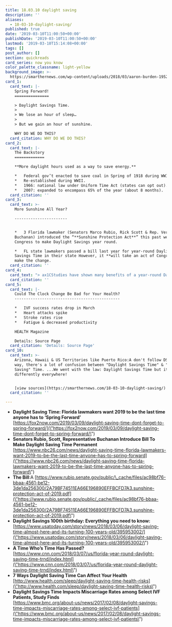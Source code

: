 ```yaml
---
title: 18.03.10 daylight saving
description: ''
aliases:
  - 18-03-10-daylight-saving/
published: true
date: '2019-03-10T11:00:50+00:00'
publishDate: '2019-03-10T11:00:50+00:00'
lastmod: '2019-03-10T15:14:08+00:00'
tags: []
post_author: []
section: quickreads
card_series: now you know
color_palette_classname: light-yellow
background_image: >-
  https://smarthernews.com/wp-content/uploads/2018/03/aaron-burden-195227-unsplash-scaled.jpg
card_1:
  card_text: |-
    Spring Forward!
    ===============

    > Daylight Savings Time.
    > 
    > We lose an hour of sleep…
    > 
    > But we gain an hour of sunshine.

    WHY DO WE DO THIS?
  card_citation: WHY DO WE DO THIS?
card_2:
  card_text: |-
    The Backstory
    =============

    **More daylight hours used as a way to save energy.**

    *   Federal gov’t enacted to save coal in Spring of 1918 during WWI.
    *   Re-established during WWII.
    *   1966: national law under Uniform Time Act (states can opt out).
    *   2007: expanded to encompass 65% of the year (about 8 months).
  card_citation: ''
card_3:
  card_text: >-
    More Sunshine All Year?

    -----------------------


    *   3 Florida lawmaker (Senators Marco Rubio, Rick Scott & Rep. Vern
    Buchanan) introduced the “**Sunshine Protection Act**” this past week in
    Congress to make Daylight Savings year round.

    *   FL state lawmakers passed a bill last year for year-round Daylight
    Savings Time in their state However, it **will take an act of Congress** to
    make the change.
  card_citation: ''
card_4:
  card_text: "> ax1CStudies have shown many benefits of a year-round Daylight Saving Time, which is why Floridaax19s legislature overwhelmingly voted to make it permanent last year.ax1Dn> n> Sen. Marco Rubio on the Sunshine Protection Act that would apply to ALL states that like Florida follow Daylight Savings Time, citing decreased car accidents & decreased robberies both reasons behind the fight for more light."
  card_citation: ''
card_5:
  card_text: |-
    Could The Clock Change Be Bad for Your Health?
    ----------------------------------------------

    *   IVF success rates drop in March
    *   Heart attacks spike
    *   Stroke rates rise
    *   Fatigue & decreased productivity

    HEALTH Magazine

    Details: Source Page
  card_citation: 'Details: Source Page'
card_10:
  card_text: >-
    Arizona, Hawaii & US Territories like Puerto Rico:A don't follow DST. By the
    way, there's a lot of confusion between "Daylight Savings Time" & "Daylight
    Saving" Time. ...We went with the law: Daylight Savings Time but its written
    differently everywhere!


    [view sources](https://smarthernews.com/18-03-10-daylight-saving/)
  card_citation: ''

---
```

*   **Daylight Saving Time: Florida lawmakers want 2019 to be the last time anyone has to ‘Spring Forward’**  
    [https://fox2now.com/2019/03/09/daylight-saving-time-dont-forget-to-spring-forward/](\"https://fox2now.com/2019/03/09/daylight-saving-time-dont-forget-to-spring-forward/\")
*   **Senators Rubio, Scott, Representative Buchanan Introduce Bill To Make Daylight Saving Time Permanent**  
    [https://www.nbc26.com/news/daylight-saving-time-florida-lawmakers-want-2019-to-be-the-last-time-anyone-has-to-spring-forward](\"https://www.nbc26.com/news/daylight-saving-time-florida-lawmakers-want-2019-to-be-the-last-time-anyone-has-to-spring-forward\")
*   **The Bill**:A [https://www.rubio.senate.gov/public/\_cache/files/ac98bf76-bbaa-4561-be12-3de1da256300/2A79BF74511EA66E196890EFFBCFD7A3.sunshine-protection-act-of-2019.pdf](\"https://www.rubio.senate.gov/public/_cache/files/ac98bf76-bbaa-4561-be12-3de1da256300/2A79BF74511EA66E196890EFFBCFD7A3.sunshine-protection-act-of-2019.pdf\")
*   **Daylight Savings 100th birthday: Everything you need to know:** [https://www.usatoday.com/story/news/2018/03/06/daylight-saving-time-almost-here-and-its-turning-100-years-old/395953002/](\"https://www.usatoday.com/story/news/2018/03/06/daylight-saving-time-almost-here-and-its-turning-100-years-old/395953002/\")
*   **A Time Who’s Time Has Passed?** [https://www.cnn.com/2018/03/07/us/florida-year-round-daylight-saving-time-trnd/index.html](\"https://www.cnn.com/2018/03/07/us/florida-year-round-daylight-saving-time-trnd/index.html\")
*   **7 Ways Daylight Saving Time Can Affect Your Health** [http://www.health.com/sleep/daylight-saving-time-health-risks](\"http://www.health.com/sleep/daylight-saving-time-health-risks\")
*   **Daylight Savings Time Impacts Miscarriage Rates among Select IVF Patients, Study Finds**  
    [https://www.bmc.org/about-us/news/2017/02/08/daylight-savings-time-impacts-miscarriage-rates-among-select-ivf-patients](\"https://www.bmc.org/about-us/news/2017/02/08/daylight-savings-time-impacts-miscarriage-rates-among-select-ivf-patients\")